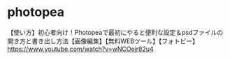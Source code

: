 # photopea
【使い方】初心者向け！Photopeaで最初にやると便利な設定＆psdファイルの開き方と書き出し方法【画像編集】【無料WEBツール】【フォトピー】
https://www.youtube.com/watch?v=wNCOejr82u4
